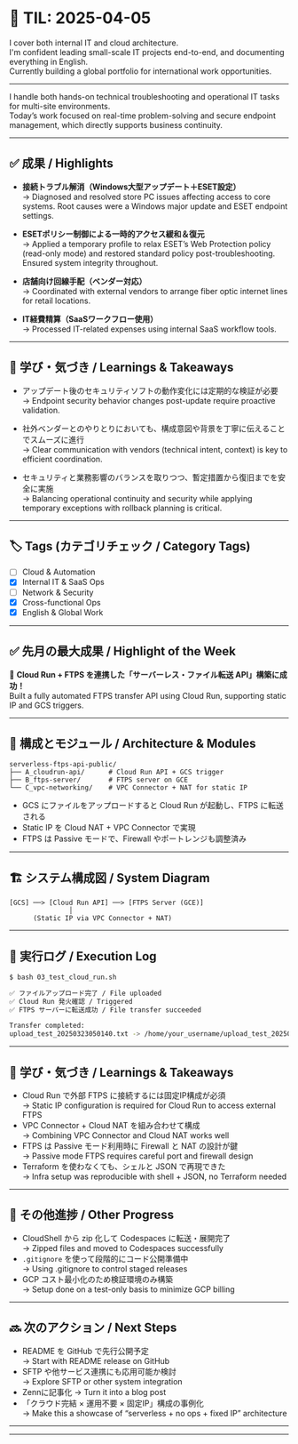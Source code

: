 # 📘 TIL: 2025-04-05

I cover both internal IT and cloud architecture.  
I'm confident leading small-scale IT projects end-to-end, and documenting everything in English.  
Currently building a global portfolio for international work opportunities.

---
I handle both hands-on technical troubleshooting and operational IT tasks for multi-site environments.  
Today’s work focused on real-time problem-solving and secure endpoint management, which directly supports business continuity.

---

## ✅ 成果 / Highlights  

- **接続トラブル解消（Windows大型アップデート＋ESET設定）**  
  → Diagnosed and resolved store PC issues affecting access to core systems. Root causes were a Windows major update and ESET endpoint settings.  

- **ESETポリシー制御による一時的アクセス緩和＆復元**  
  → Applied a temporary profile to relax ESET’s Web Protection policy (read-only mode) and restored standard policy post-troubleshooting. Ensured system integrity throughout.  

- **店舗向け回線手配（ベンダー対応）**  
  → Coordinated with external vendors to arrange fiber optic internet lines for retail locations.  

- **IT経費精算（SaaSワークフロー使用）**  
  → Processed IT-related expenses using internal SaaS workflow tools.

---

## 🧠 学び・気づき / Learnings & Takeaways  

- アップデート後のセキュリティソフトの動作変化には定期的な検証が必要  
  → Endpoint security behavior changes post-update require proactive validation.  

- 社外ベンダーとのやりとりにおいても、構成意図や背景を丁寧に伝えることでスムーズに進行  
  → Clear communication with vendors (technical intent, context) is key to efficient coordination.  

- セキュリティと業務影響のバランスを取りつつ、暫定措置から復旧までを安全に実施  
  → Balancing operational continuity and security while applying temporary exceptions with rollback planning is critical.

---

## 🏷️ Tags (カテゴリチェック / Category Tags)
- [ ] Cloud & Automation  
- [x] Internal IT & SaaS Ops  
- [ ] Network & Security  
- [x] Cross-functional Ops  
- [x] English & Global Work
---

## ✅ 先月の最大成果 / Highlight of the Week

🚀 **Cloud Run + FTPS を連携した「サーバーレス・ファイル転送 API」構築に成功！**  
Built a fully automated FTPS transfer API using Cloud Run, supporting static IP and GCS triggers.

---

## 🔧 構成とモジュール / Architecture & Modules

```
serverless-ftps-api-public/
├── A_cloudrun-api/      # Cloud Run API + GCS trigger
├── B_ftps-server/       # FTPS server on GCE
└── C_vpc-networking/    # VPC Connector + NAT for static IP
```

- GCS にファイルをアップロードすると Cloud Run が起動し、FTPS に転送される  
- Static IP を Cloud NAT + VPC Connector で実現  
- FTPS は Passive モードで、Firewall やポートレンジも調整済み

---

## 🏗️ システム構成図 / System Diagram

```
[GCS] ──> [Cloud Run API] ──> [FTPS Server (GCE)]
               │
      (Static IP via VPC Connector + NAT)
```

---

## 🧪 実行ログ / Execution Log

```bash
$ bash 03_test_cloud_run.sh

✅ ファイルアップロード完了 / File uploaded  
✅ Cloud Run 発火確認 / Triggered  
✅ FTPS サーバーに転送成功 / File transfer succeeded

Transfer completed:
upload_test_20250323050140.txt -> /home/your_username/upload_test_20250323050140.txt
```

---

## 🧠 学び・気づき / Learnings & Takeaways

- Cloud Run で外部 FTPS に接続するには固定IP構成が必須  
  → Static IP configuration is required for Cloud Run to access external FTPS  
- VPC Connector + Cloud NAT を組み合わせて構成  
  → Combining VPC Connector and Cloud NAT works well  
- FTPS は Passive モード利用時に Firewall と NAT の設計が鍵  
  → Passive mode FTPS requires careful port and firewall design  
- Terraform を使わなくても、シェルと JSON で再現できた  
  → Infra setup was reproducible with shell + JSON, no Terraform needed

---

## 📌 その他進捗 / Other Progress

- CloudShell から zip 化して Codespaces に転送・展開完了  
  → Zipped files and moved to Codespaces successfully  
- `.gitignore` を使って段階的にコード公開準備中  
  → Using .gitignore to control staged releases  
- GCP コスト最小化のため検証環境のみ構築  
  → Setup done on a test-only basis to minimize GCP billing

---

## 🔜 次のアクション / Next Steps

- README を GitHub で先行公開予定  
  → Start with README release on GitHub  
- SFTP や他サービス連携にも応用可能か検討  
  → Explore SFTP or other system integration  
- Zennに記事化
  → Turn it into a blog post
- 「クラウド完結 × 運用不要 × 固定IP」構成の事例化  
  → Make this a showcase of “serverless + no ops + fixed IP” architecture

---

---
